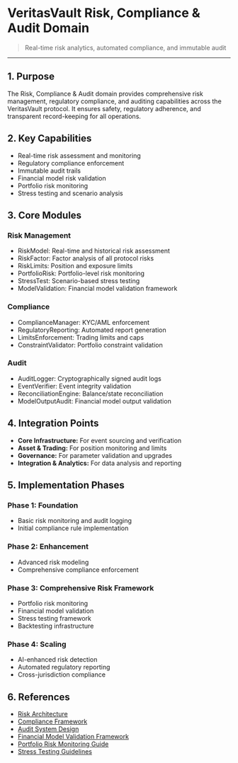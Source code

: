 # VeritasVault Risk, Compliance & Audit Domain

> Real-time risk analytics, automated compliance, and immutable audit

---

## 1. Purpose

The Risk, Compliance & Audit domain provides comprehensive risk management, regulatory compliance, and auditing capabilities across the VeritasVault protocol. It ensures safety, regulatory adherence, and transparent record-keeping for all operations.

## 2. Key Capabilities

* Real-time risk assessment and monitoring
* Regulatory compliance enforcement
* Immutable audit trails
* Financial model risk validation
* Portfolio risk monitoring
* Stress testing and scenario analysis

## 3. Core Modules

### Risk Management

* RiskModel: Real-time and historical risk assessment
* RiskFactor: Factor analysis of all protocol risks
* RiskLimits: Position and exposure limits
* PortfolioRisk: Portfolio-level risk monitoring
* StressTest: Scenario-based stress testing
* ModelValidation: Financial model validation framework

### Compliance

* ComplianceManager: KYC/AML enforcement
* RegulatoryReporting: Automated report generation
* LimitsEnforcement: Trading limits and caps
* ConstraintValidator: Portfolio constraint validation

### Audit

* AuditLogger: Cryptographically signed audit logs
* EventVerifier: Event integrity validation
* ReconciliationEngine: Balance/state reconciliation
* ModelOutputAudit: Financial model output validation

## 4. Integration Points

* **Core Infrastructure:** For event sourcing and verification
* **Asset & Trading:** For position monitoring and limits
* **Governance:** For parameter validation and upgrades
* **Integration & Analytics:** For data analysis and reporting

## 5. Implementation Phases

### Phase 1: Foundation

* Basic risk monitoring and audit logging
* Initial compliance rule implementation

### Phase 2: Enhancement

* Advanced risk modeling
* Comprehensive compliance enforcement

### Phase 3: Comprehensive Risk Framework

* Portfolio risk monitoring
* Financial model validation
* Stress testing framework
* Backtesting infrastructure

### Phase 4: Scaling

* AI-enhanced risk detection
* Automated regulatory reporting
* Cross-jurisdiction compliance

## 6. References

* [Risk Architecture](./risk-architecture.md)
* [Compliance Framework](./compliance-framework.md)
* [Audit System Design](./audit-system-design.md)
* [Financial Model Validation Framework](./model-validation-framework.md)
* [Portfolio Risk Monitoring Guide](./portfolio-risk-monitoring.md)
* [Stress Testing Guidelines](./stress-testing-guidelines.md)